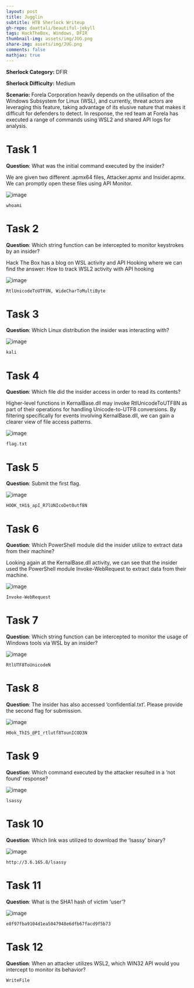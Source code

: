 ```yaml
---
layout: post
title: Jugglin
subtitle: HTB Sherlock Writeup
gh-repo: daattali/beautiful-jekyll
tags: HackTheBox, Windows, DFIR
thumbnail-img: assets/img/JUG.png
share-img: assets/img/JUG.png
comments: false
mathjax: true
---
```


**Sherlock Category:** DFIR

**Sherlock Difficulty:** Medium

**Scenario:** Forela Corporation heavily depends on the utilisation of the Windows Subsystem for Linux (WSL), and currently, threat actors are leveraging this feature, taking advantage of its elusive nature that makes it difficult for defenders to detect. In response, the red team at Forela has executed a range of commands using WSL2 and shared API logs for analysis.

# Task 1
**Question**: What was the initial command executed by the insider?

We are given two different .apmx64 files, Attacker.apmx and Insider.apmx. We can promptly open these files using API Monitor.

![image](/assets/img/JUG1.png)

~~~
whoami
~~~

# Task 2
**Question**: Which string function can be intercepted to monitor keystrokes by an insider?

Hack The Box has a blog on WSL activity and API Hooking where we can find the answer: How to track WSL2 activity with API hooking

![image](/assets/img/JUG2.png)

~~~
RtlUnicodeToUTF8N, WideCharToMultiByte
~~~

# Task 3
**Question**: Which Linux distribution the insider was interacting with?

![image](/assets/img/JUG3.png)

~~~
kali
~~~

# Task 4
**Question**: Which file did the insider access in order to read its contents?

Higher-level functions in KernalBase.dll may invoke RtlUnicodeToUTF8N as part of their operations for handling Unicode-to-UTF8 conversions. By filtering specifically for events involving KernalBase.dll, we can gain a clearer view of file access patterns.

![image](/assets/img/JUG4.png)

~~~
flag.txt
~~~

# Task 5
**Question**: Submit the first flag.

![image](/assets/img/JUG5.png)

~~~
HOOK_tH1$_apI_R7lUNIcoDet0utf8N
~~~

# Task 6
**Question**: Which PowerShell module did the insider utilize to extract data from their machine?

Looking again at the KernalBase.dll activity, we can see that the insider used the PowerShell module Invoke-WebRequest to extract data from their machine.

![image](/assets/img/JUG6.png)

~~~
Invoke-WebRequest
~~~

# Task 7
**Question**: Which string function can be intercepted to monitor the usage of Windows tools via WSL by an insider?

![image](/assets/img/JUG7.png)

~~~
RtlUTF8ToUnicodeN
~~~

# Task 8
**Question**: The insider has also accessed ‘confidential.txt’. Please provide the second flag for submission.

![image](/assets/img/JUG8.png)

~~~
H0ok_ThIS_@PI_rtlutf8TounICOD3N
~~~

# Task 9
**Question**: Which command executed by the attacker resulted in a ‘not found’ response?

![image](/assets/img/JUG9.png)

~~~
lsassy
~~~

# Task 10
**Question**: Which link was utilized to download the ‘lsassy’ binary?

![image](/assets/img/JUG10.png)

~~~
http://3.6.165.8/lsassy
~~~

# Task 11
**Question**: What is the SHA1 hash of victim ‘user’?

![image](/assets/img/JUG11.png)

~~~
e8f97fba9104d1ea5047948e6dfb67facd9f5b73
~~~

# Task 12
**Question**: When an attacker utilizes WSL2, which WIN32 API would you intercept to monitor its behavior?

~~~
WriteFile
~~~
